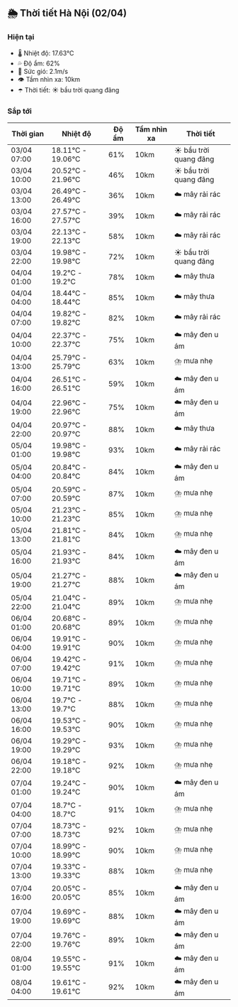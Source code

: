 ## 🌦️ Thời tiết Hà Nội (02/04)

### Hiện tại

- 🌡️ Nhiệt độ: 17.63℃
- 💦 Độ ẩm: 62%
- 💨 Sức gió: 2.1m/s
- 👁️ Tầm nhìn xa: 10km
- ☂️ Thời tiết: ☀️ bầu trời quang đãng

### Sắp tới

| Thời gian | Nhiệt độ | Độ ẩm | Tầm nhìn xa | Thời tiết |
| --- | --- | --- | --- | --- |
| 03/04 07:00 | 18.11℃ - 19.06℃ | 61% | 10km | ☀️ bầu trời quang đãng |
| 03/04 10:00 | 20.52℃ - 21.96℃ | 46% | 10km | ☀️ bầu trời quang đãng |
| 03/04 13:00 | 26.49℃ - 26.49℃ | 36% | 10km | ☁️ mây rải rác |
| 03/04 16:00 | 27.57℃ - 27.57℃ | 39% | 10km | ☁️ mây rải rác |
| 03/04 19:00 | 22.13℃ - 22.13℃ | 58% | 10km | ☁️ mây rải rác |
| 03/04 22:00 | 19.98℃ - 19.98℃ | 72% | 10km | ☀️ bầu trời quang đãng |
| 04/04 01:00 | 19.2℃ - 19.2℃ | 78% | 10km | ☁️ mây thưa |
| 04/04 04:00 | 18.44℃ - 18.44℃ | 85% | 10km | ☁️ mây thưa |
| 04/04 07:00 | 19.82℃ - 19.82℃ | 82% | 10km | ☁️ mây rải rác |
| 04/04 10:00 | 22.37℃ - 22.37℃ | 75% | 10km | ☁️ mây đen u ám |
| 04/04 13:00 | 25.79℃ - 25.79℃ | 63% | 10km | ⛈️ mưa nhẹ |
| 04/04 16:00 | 26.51℃ - 26.51℃ | 59% | 10km | ☁️ mây đen u ám |
| 04/04 19:00 | 22.96℃ - 22.96℃ | 75% | 10km | ☁️ mây đen u ám |
| 04/04 22:00 | 20.97℃ - 20.97℃ | 88% | 10km | ☁️ mây thưa |
| 05/04 01:00 | 19.98℃ - 19.98℃ | 93% | 10km | ☁️ mây rải rác |
| 05/04 04:00 | 20.84℃ - 20.84℃ | 84% | 10km | ☁️ mây đen u ám |
| 05/04 07:00 | 20.59℃ - 20.59℃ | 87% | 10km | ⛈️ mưa nhẹ |
| 05/04 10:00 | 21.23℃ - 21.23℃ | 85% | 10km | ⛈️ mưa nhẹ |
| 05/04 13:00 | 21.81℃ - 21.81℃ | 84% | 10km | ⛈️ mưa nhẹ |
| 05/04 16:00 | 21.93℃ - 21.93℃ | 84% | 10km | ☁️ mây đen u ám |
| 05/04 19:00 | 21.27℃ - 21.27℃ | 88% | 10km | ☁️ mây đen u ám |
| 05/04 22:00 | 21.04℃ - 21.04℃ | 89% | 10km | ⛈️ mưa nhẹ |
| 06/04 01:00 | 20.68℃ - 20.68℃ | 89% | 10km | ⛈️ mưa nhẹ |
| 06/04 04:00 | 19.91℃ - 19.91℃ | 90% | 10km | ⛈️ mưa nhẹ |
| 06/04 07:00 | 19.42℃ - 19.42℃ | 91% | 10km | ⛈️ mưa nhẹ |
| 06/04 10:00 | 19.71℃ - 19.71℃ | 89% | 10km | ⛈️ mưa nhẹ |
| 06/04 13:00 | 19.7℃ - 19.7℃ | 88% | 10km | ⛈️ mưa nhẹ |
| 06/04 16:00 | 19.53℃ - 19.53℃ | 90% | 10km | ⛈️ mưa nhẹ |
| 06/04 19:00 | 19.29℃ - 19.29℃ | 93% | 10km | ⛈️ mưa nhẹ |
| 06/04 22:00 | 19.18℃ - 19.18℃ | 92% | 10km | ⛈️ mưa nhẹ |
| 07/04 01:00 | 19.24℃ - 19.24℃ | 90% | 10km | ☁️ mây đen u ám |
| 07/04 04:00 | 18.7℃ - 18.7℃ | 91% | 10km | ⛈️ mưa nhẹ |
| 07/04 07:00 | 18.73℃ - 18.73℃ | 92% | 10km | ⛈️ mưa nhẹ |
| 07/04 10:00 | 18.99℃ - 18.99℃ | 90% | 10km | ⛈️ mưa nhẹ |
| 07/04 13:00 | 19.33℃ - 19.33℃ | 88% | 10km | ⛈️ mưa nhẹ |
| 07/04 16:00 | 20.05℃ - 20.05℃ | 85% | 10km | ☁️ mây đen u ám |
| 07/04 19:00 | 19.69℃ - 19.69℃ | 88% | 10km | ☁️ mây đen u ám |
| 07/04 22:00 | 19.76℃ - 19.76℃ | 89% | 10km | ☁️ mây đen u ám |
| 08/04 01:00 | 19.55℃ - 19.55℃ | 91% | 10km | ☁️ mây đen u ám |
| 08/04 04:00 | 19.61℃ - 19.61℃ | 92% | 10km | ☁️ mây đen u ám |
